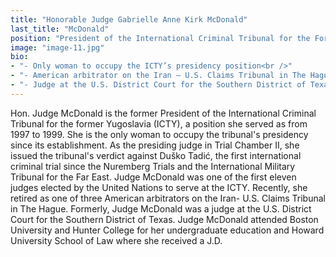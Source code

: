 ```yaml
---
title: "Honorable Judge Gabrielle Anne Kirk McDonald"
last_title: "McDonald"
position: "President of the International Criminal Tribunal for the Former Yugoslavia (1997—1999)."
image: "image-11.jpg"
bio:
- "- Only woman to occupy the ICTY’s presidency position<br />"
- "- American arbitrator on the Iran – U.S. Claims Tribunal in The Hague, The Netherlands (2001-2013)<br />"
- "- Judge at the U.S. District Court for the Southern District of Texas (1979-1988)<br />"
---
```

Hon. Judge McDonald is the former President of the International Criminal Tribunal for the former Yugoslavia (ICTY), a position she served as from 1997 to 1999. She is the only woman to occupy the tribunal's presidency since its establishment. As the presiding judge in Trial Chamber II, she issued the tribunal's verdict against Duško Tadić, the first international criminal trial since the Nuremberg Trials and the International Military Tribunal for the Far East. Judge McDonald was one of the first eleven judges elected by the United Nations to serve at the ICTY. Recently, she retired as one of three American arbitrators on the Iran- U.S. Claims Tribunal in The Hague. Formerly, Judge McDonald was a judge at the U.S. District Court for the Southern District of Texas. Judge McDonald attended Boston University and Hunter College for her undergraduate education and Howard University School of Law where she received a J.D.